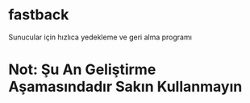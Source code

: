 # fastback
Sunucular için hızlıca yedekleme ve geri alma programı

# Not: Şu An Geliştirme Aşamasındadır Sakın Kullanmayın
